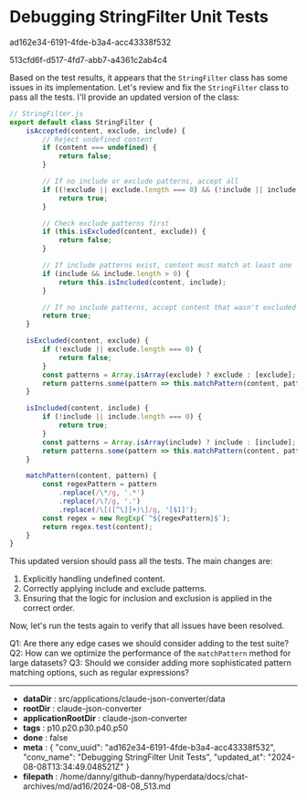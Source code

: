 # Debugging StringFilter Unit Tests

ad162e34-6191-4fde-b3a4-acc43338f532

513cfd6f-d517-4fd7-abb7-a4361c2ab4c4

 Based on the test results, it appears that the `StringFilter` class has some issues in its implementation. Let's review and fix the `StringFilter` class to pass all the tests. I'll provide an updated version of the class:

```javascript
// StringFilter.js
export default class StringFilter {
    isAccepted(content, exclude, include) {
        // Reject undefined content
        if (content === undefined) {
            return false;
        }

        // If no include or exclude patterns, accept all
        if ((!exclude || exclude.length === 0) && (!include || include.length === 0)) {
            return true;
        }

        // Check exclude patterns first
        if (this.isExcluded(content, exclude)) {
            return false;
        }

        // If include patterns exist, content must match at least one
        if (include && include.length > 0) {
            return this.isIncluded(content, include);
        }

        // If no include patterns, accept content that wasn't excluded
        return true;
    }

    isExcluded(content, exclude) {
        if (!exclude || exclude.length === 0) {
            return false;
        }
        const patterns = Array.isArray(exclude) ? exclude : [exclude];
        return patterns.some(pattern => this.matchPattern(content, pattern));
    }

    isIncluded(content, include) {
        if (!include || include.length === 0) {
            return true;
        }
        const patterns = Array.isArray(include) ? include : [include];
        return patterns.some(pattern => this.matchPattern(content, pattern));
    }

    matchPattern(content, pattern) {
        const regexPattern = pattern
            .replace(/\*/g, '.*')
            .replace(/\?/g, '.')
            .replace(/\[([^\]]+)\]/g, '[$1]');
        const regex = new RegExp(`^${regexPattern}$`);
        return regex.test(content);
    }
}
```

This updated version should pass all the tests. The main changes are:

1. Explicitly handling undefined content.
2. Correctly applying include and exclude patterns.
3. Ensuring that the logic for inclusion and exclusion is applied in the correct order.

Now, let's run the tests again to verify that all issues have been resolved.

Q1: Are there any edge cases we should consider adding to the test suite?
Q2: How can we optimize the performance of the `matchPattern` method for large datasets?
Q3: Should we consider adding more sophisticated pattern matching options, such as regular expressions?

---

* **dataDir** : src/applications/claude-json-converter/data
* **rootDir** : claude-json-converter
* **applicationRootDir** : claude-json-converter
* **tags** : p10.p20.p30.p40.p50
* **done** : false
* **meta** : {
  "conv_uuid": "ad162e34-6191-4fde-b3a4-acc43338f532",
  "conv_name": "Debugging StringFilter Unit Tests",
  "updated_at": "2024-08-08T13:34:49.048521Z"
}
* **filepath** : /home/danny/github-danny/hyperdata/docs/chat-archives/md/ad16/2024-08-08_513.md